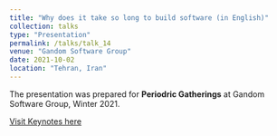 ```yaml
---
title: "Why does it take so long to build software (in English)"
collection: talks
type: "Presentation"
permalink: /talks/talk_14
venue: "Gandom Software Group"
date: 2021-10-02
location: "Tehran, Iran"
---
```


The presentation was prepared for **Periodric Gatherings** at Gandom Software Group, Winter 2021.

[Visit Keynotes here](https://alirezasn.github.io/files/talks/talk_14_slides.pdf)